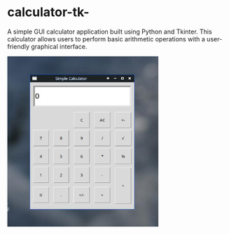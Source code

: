 # calculator-tk-
A simple GUI calculator application built using Python and Tkinter. This calculator allows users to perform basic arithmetic operations with a user-friendly graphical interface.

<img src="https://github.com/georgegozal/calculator-tk/blob/main/calculator.jpg" width="345" >
